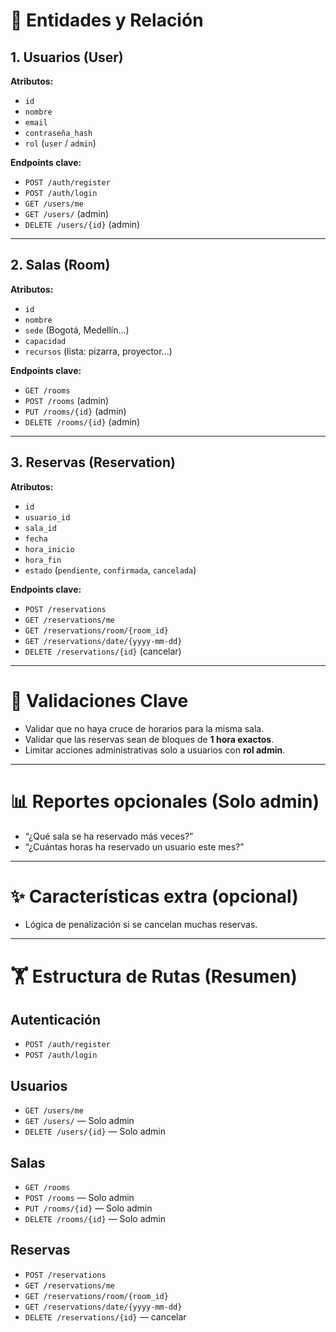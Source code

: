 # 🧰 Entidades y Relación

## 1. Usuarios (User)
**Atributos:**
- `id`
- `nombre`
- `email`
- `contraseña_hash`
- `rol` (`user` / `admin`)

**Endpoints clave:**
- `POST /auth/register`
- `POST /auth/login`
- `GET /users/me`
- `GET /users/` (admin)
- `DELETE /users/{id}` (admin)

---

## 2. Salas (Room)
**Atributos:**
- `id`
- `nombre`
- `sede` (Bogotá, Medellín…)
- `capacidad`
- `recursos` (lista: pizarra, proyector…)

**Endpoints clave:**
- `GET /rooms`
- `POST /rooms` (admin)
- `PUT /rooms/{id}` (admin)
- `DELETE /rooms/{id}` (admin)

---

## 3. Reservas (Reservation)
**Atributos:**
- `id`
- `usuario_id`
- `sala_id`
- `fecha`
- `hora_inicio`
- `hora_fin`
- `estado` (`pendiente`, `confirmada`, `cancelada`)

**Endpoints clave:**
- `POST /reservations`
- `GET /reservations/me`
- `GET /reservations/room/{room_id}`
- `GET /reservations/date/{yyyy-mm-dd}`
- `DELETE /reservations/{id}` (cancelar)

---

# 🔢 Validaciones Clave
- Validar que no haya cruce de horarios para la misma sala.  
- Validar que las reservas sean de bloques de **1 hora exactos**.  
- Limitar acciones administrativas solo a usuarios con **rol admin**.  

---

# 📊 Reportes opcionales (Solo admin)
- “¿Qué sala se ha reservado más veces?”  
- “¿Cuántas horas ha reservado un usuario este mes?”  

---

# ✨ Características extra (opcional)
- Lógica de penalización si se cancelan muchas reservas.  

---

# 🏋️ Estructura de Rutas (Resumen)

## Autenticación
- `POST /auth/register`  
- `POST /auth/login`  

## Usuarios
- `GET /users/me`  
- `GET /users/` — Solo admin  
- `DELETE /users/{id}` — Solo admin  

## Salas
- `GET /rooms`  
- `POST /rooms` — Solo admin  
- `PUT /rooms/{id}` — Solo admin  
- `DELETE /rooms/{id}` — Solo admin  

## Reservas
- `POST /reservations`  
- `GET /reservations/me`  
- `GET /reservations/room/{room_id}`  
- `GET /reservations/date/{yyyy-mm-dd}`  
- `DELETE /reservations/{id}` — cancelar  
